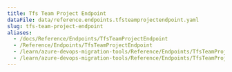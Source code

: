 ```yaml
---
title: Tfs Team Project Endpoint
dataFile: data/reference.endpoints.tfsteamprojectendpoint.yaml
slug: tfs-team-project-endpoint
aliases:
  - /docs/Reference/Endpoints/TfsTeamProjectEndpoint
  - /Reference/Endpoints/TfsTeamProjectEndpoint
  - /learn/azure-devops-migration-tools/Reference/Endpoints/TfsTeamProjectEndpoint
  - /learn/azure-devops-migration-tools/Reference/Endpoints/TfsTeamProjectEndpoint/index.md
---
```

